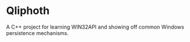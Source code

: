 # Qliphoth
A C++ project for learning WIN32API and showing off common Windows persistence mechanisms.
